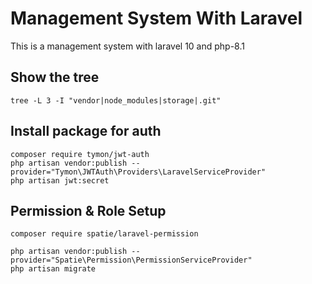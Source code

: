 # Management System With Laravel

This is a management system with laravel 10 and php-8.1

## Show the tree

    tree -L 3 -I "vendor|node_modules|storage|.git"

## Install package for auth

    composer require tymon/jwt-auth
    php artisan vendor:publish --provider="Tymon\JWTAuth\Providers\LaravelServiceProvider"
    php artisan jwt:secret

## Permission & Role Setup

    composer require spatie/laravel-permission

    php artisan vendor:publish --provider="Spatie\Permission\PermissionServiceProvider"
    php artisan migrate
